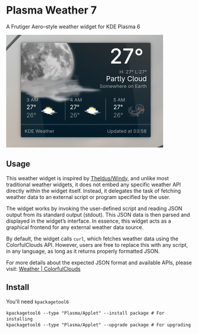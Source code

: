# Plasma Weather 7 

A Frutiger Aero–style weather widget for KDE Plasma 6

![Screenshot](screenshot.png)

## Usage

This weather widget is inspired by [Theldus/Windy](https://github.com/Theldus/windy), and unlike most traditional weather widgets, it does not embed any specific weather API directly within the widget itself. Instead, it delegates the task of fetching weather data to an external script or program specified by the user.

The widget works by invoking the user-defined script and reading JSON output from its standard output (stdout). This JSON data is then parsed and displayed in the widget’s interface. In essence, this widget acts as a graphical frontend for any external weather data source.

By default, the widget calls `curl`, which fetches weather data using the ColorfulClouds API. However, users are free to replace this with any script, in any language, as long as it returns properly formatted JSON.

For more details about the expected JSON format and available APIs, please visit: [Weather | ColorfulClouds](https://docs.caiyunapp.com/weather-api/v2/v2.6/6-weather.html)

## Install

You'll need `kpackagetool6`

```
kpackagetool6 --type "Plasma/Applet" --install package # For installing
kpackagetool6 --type "Plasma/Applet" --upgrade package # For upgrading
```
